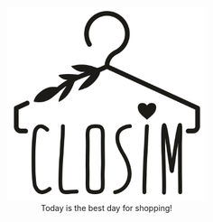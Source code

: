 <div style="text-align:center"><img src="logo.png" width="70%" height="70%"/><br> Today is the best day for shopping!</div>
